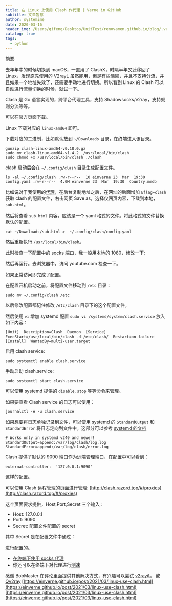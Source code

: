 ```yaml
---
title: 在 Linux 上使用 Clash 作代理 | Verne in GitHub
subtitle: 文章暂存
author: systemime
date: 2020-03-16
header_img: /Users/qifeng/Desktop/UnitTest/renovamen.github.io/blog/.vuepress/public/img/in-post/header/13.jpg
catalog: true
tags:
  - python
---
```

摘要.

<!-- more -->
去年年中的时候切换到 macOS，一直用了 ClashX，时隔半年又迁移回了 Linux，发现原先使用的 V2rayL 虽然能用，但是有些简陋，并且不支持分流，并且如果一个地址失效了，还需要手动地进行切换。所以看到 Linux 的 Clash 可以自动进行流量切换的时候，就试一下。

Clash 是 Go 语言实现的，跨平台代理工具，支持 Shadowsocks/v2ray，支持规则分流等等。

可以在官方页面[下载](https://github.com/Dreamacro/clash/releases)。

Linux 下载对应的 `linux-amd64` 即可。

下载对应的二进制，比如默认放到 `~/Downloads` 目录，在终端进入该目录。

    gunzip clash-linux-amd64-v0.18.0.gz
    sudo mv clash-linux-amd64-v1.4.2  /usr/local/bin/clash
    sudo chmod +x /usr/local/bin/clash ./clash

clash 启动后会在 `~/.config/clash` 目录生成配置文件。

    ls -al ~/.config/clash .rw-r--r--  10 einverne 23  Mar  19:30 config.yaml .rw-r--r--  4.0M einverne 23  Mar  19:30  Country.mmdb

比如说对于我使用的[代理](https://portal.wallless.xyz/#/register?code=nlyM4OSi)，在后台复制地址之后，在网址的后面增加 `&flag=clash` 获取 clash 的配置文件，右击网页 Save as，选择仅网页内容，下载到本地， `sub.html`。

然后将查看 `sub.html` 内容，应该是一个 yaml 格式的文件。将此格式的文件替换默认的配置。

    cat ~/Downloads/sub.html >  ~/.config/clash/config.yaml

然后重新执行 `/usr/local/bin/clash`。

此时检查一下配置中的 socks 端口，我一般用本地的 1080，修改一下:

然后再运行。去浏览器中，访问 youtube.com 检查一下。

如果正常访问即完成了配置。

在配置开机启动之前，将配置文件移动到 `/etc` 目录：

    sudo mv ~/.config/clash /etc

以后修改配置都记住修改 `/etc/clash` 目录下的这个配置文件。

然后使用 `vi` 增加 systemd 配置 `sudo vi /systemd/system/clash.service` 放入如下内容：

    [Unit]  Description=Clash  Daemon  [Service]  ExecStart=/usr/local/bin/clash -d /etc/clash/  Restart=on-failure [Install]  WantedBy=multi-user.target

启用 clash service:

    sudo systemctl enable clash.service

手动启动 clash.service:

    sudo systemctl start clash.service

可以使用 systemd 提供的 `disable`, `stop` 等等命令来管理。

如果要查看 Clash service 的日志可以使用：

    journalctl -e -u clash.service

如果想要将日志单独记录到文件，可以使用 systemd 的 `StandardOutput` 和 `StandardError` 将日志定向到文件中。这部分可以参考 [systemd 的文档](https://www.freedesktop.org/software/systemd/man/systemd.exec.html#StandardOutput=)

    # Works only in systemd v240 and newer!  StandardOutput=append:/var/log/clash/log.log StandardError=append:/var/log/clash/error.log

Clash 提供了默认的 9090 端口作为远端管理端口，在配置中可以看到：

    external-controller:  '127.0.0.1:9090'

这样的配置。

可以使用 Clash 远程管理的页面进行管理: [http://clash.razord.top/#/proxies](http://clash.razord.top/#/proxies)

这个页面要求提供，Host,Port,Secret 三个输入：

-   Host: 127.0.0.1
-   Port: 9090
-   Secret: 配置文件配置的 secret

其中 Secret 是在配置文件中通过：

进行配置的。

-   [在终端下使用 socks 代理](https://einverne.github.io/post/2017/02/terminal-sock5-proxy.html)
-   你还可以在终端下对代理进行[测速](https://einverne.github.io/post/2020/04/how-to-speed-test-a-proxy-socks-or-http-proxy.html)

感谢 BobMaster 在评论里面提供其他解决方式，有兴趣可以尝试 [v2rayA](https://github.com/v2rayA/v2rayA)， 或 [Qv2ray](https://github.com/Qv2ray/Qv2ray) 
 [https://einverne.github.io/post/2021/03/linux-use-clash.html](https://einverne.github.io/post/2021/03/linux-use-clash.html) 
 [https://einverne.github.io/post/2021/03/linux-use-clash.html](https://einverne.github.io/post/2021/03/linux-use-clash.html)
